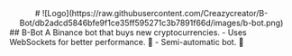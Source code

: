 <div align="center">
# ![Logo](https://raw.githubusercontent.com/Creazycreator/B-Bot/db2adcd5846bfe9f1ce35ff595271c3b7891f66d/images/b-bot.png)
</div>
## B-Bot
A Binance bot that buys new cryptocurrencies.
  - Uses WebSockets for better performance. 🚀
  - Semi-automatic bot. 🤖

